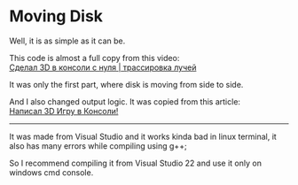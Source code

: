 # Moving Disk

Well, it is as simple as it can be. 

This code is almost a full copy from this video:     
[Сделал 3D в консоли с нуля | трассировка лучей](https://www.youtube.com/watch?v=n4zUgtDk95w&ab_channel=Onigiri)

It was only the first part, where disk is moving from side to side.

And I also changed output logic. 
It was copied from this article:     
[Написал 3D Игру в Консоли!](http://ilinblog.ru/article.php?id_article=49)

---

It was made from Visual Studio and it works kinda bad in linux terminal, it also has many errors while compiling using g++;

So I recommend compiling it from Visual Studio 22 and use it only on windows cmd console.
